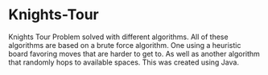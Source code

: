 # Knights-Tour
Knights Tour Problem solved with different algorithms. All of these algorithms are based on a brute force algorithm. One using a heuristic board favoring moves that are harder to get to. As well as another algorithm that randomly hops to available spaces. This was created using Java.
